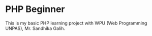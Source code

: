 # PHP Beginner

This is my basic PHP learning project with WPU (Web Programming UNPAS), Mr. Sandhika Galih.
